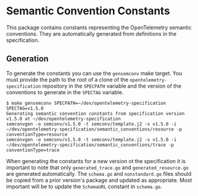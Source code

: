 # Semantic Convention Constants

This package contains constants representing the OpenTelemetry semantic conventions. They are automatically generated
from definitions in the specification.

## Generation

To generate the constants you can use the `gensemconv` make target. You must provide the path to the root of a clone of
the `opentelemetry-specification` repository in the `SPECPATH` variable and the version of the conventions to generate
in the `SPECTAG` variable.

```console
$ make gensemconv SPECPATH=~/dev/opentelemetry-specification SPECTAG=v1.5.0
Generating semantic convention constants from specification version v1.5.0 at ~/dev/opentelemetry-specification
semconvgen -o semconv/v1.5.0 -t semconv/template.j2 -s v1.5.0 -i ~/dev/opentelemetry-specification/semantic_conventions/resource -p conventionType=resource
semconvgen -o semconv/v1.5.0 -t semconv/template.j2 -s v1.5.0 -i ~/dev/opentelemetry-specification/semantic_conventions/trace -p conventionType=trace
```

When generating the constants for a new version ot the specification it is important to note that only
`generated_trace.go` and `generated_resource.go` are generated automatically. The `schema.go` and `nonstandard.go`
files should be copied from a prior version's package and updated as appropriate. Most important will be to update
the `SchemaURL` constant in `schema.go`.
